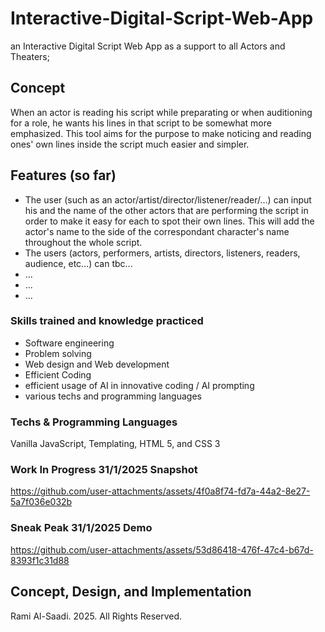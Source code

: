 # Interactive-Digital-Script-Web-App
an Interactive Digital Script Web App as a support to all Actors and Theaters; 

## Concept
When an actor is reading his script while preparating or when auditioning for a role, he wants his lines in that script to be somewhat more emphasized.
This tool aims for the purpose to make noticing and reading ones' own lines inside the script much easier and simpler.

## Features (so far)
- The user (such as an actor/artist/director/listener/reader/...) can input his and the name of the other actors that are performing the script in order to make 
it easy for each to spot their own lines. This will add the actor's name to the side of the correspondant character's name throughout the whole script.
- The users (actors, performers, artists, directors, listeners, readers, audience, etc...) can tbc...
- ...
- ...
- ...

### Skills trained and knowledge practiced

- Software engineering
- Problem solving
- Web design and Web development
- Efficient Coding
- efficient usage of AI in innovative coding / AI prompting
- various techs and programming languages
 
### Techs & Programming Languages
Vanilla JavaScript, Templating, HTML 5, and CSS 3

### Work In Progress 31/1/2025 Snapshot

https://github.com/user-attachments/assets/4f0a8f74-fd7a-44a2-8e27-5a7f036e032b




### Sneak Peak 31/1/2025 Demo

https://github.com/user-attachments/assets/53d86418-476f-47c4-b67d-8393f1c31d88



## Concept, Design, and Implementation
Rami Al-Saadi. 2025. All Rights Reserved.
